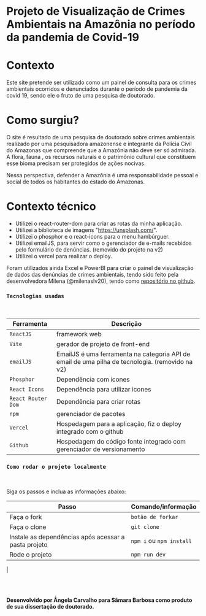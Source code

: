 # Projeto de Visualização de Crimes Ambientais na Amazônia no período da pandemia de Covid-19

# Contexto

Este site pretende ser utilizado como um painel de consulta para os crimes ambientais ocorridos e denunciados durante o período de pandemia da covid 19, sendo ele o fruto de uma pesquisa de doutorado.

# Como surgiu? 

O site é resultado de uma pesquisa de doutorado sobre crimes ambientais realizado por uma  pesquisadora amazonense e integrante da Polícia Civil do Amazonas que compreende que a Amazônia  não deve ser só admirada. A flora, fauna , os recursos naturais e o patrimônio cultural que constituem esse bioma precisam ser protegidos de ações nocivas.
 
Nessa perspectiva, defender a Amazônia é uma responsabilidade pessoal e social de todos os habitantes do estado do Amazonas.

# Contexto técnico

- Utilizei o react-router-dom para criar as rotas da minha aplicação. 
- Utilizei a biblioteca de imagens "https://unsplash.com/". 
- Utilizei o phosphor e o react-icons para o menu hambúrguer. 
- Utilizei emailJS, para servir como o gerenciador de e-mails recebidos pelo formulário de denúncias. (removido do projeto na v2)
- Utilizei o vercel para realizar o deploy.

Foram utilizados ainda Excel e PowerBI para criar o painel de visualização de dados das denúncias de crimes ambientais, tendo sido feito pela desenvolvedora Milena (@milenaslv20), tendo como <a href="https://github.com/Milenaslv20/Relatorio-Ambiental">repositório no github</a>.


### `Tecnologias usadas`

<br>

| Ferramenta | Descrição |
| --- | --- |
| `ReactJS` | framework web|
| `Vite` | gerador de projeto de front-end|
| `emailJS` | EmailJS é uma ferramenta na categoria API de email de uma pilha de tecnologia. (removido na v2)|
| `Phosphor` | Dependência com icones|
| `React Icons` | Dependência para utilizar icones|
| `React Router Dom` | Dependência para criar rotas|
| `npm` | gerenciador de pacotes|
| `Vercel` | Hospedagem para a aplicação, fiz o deploy integrado com o github|
| `Github` | Hospedagem do código fonte integrado com gerenciador de versionamento|

### `Como rodar o projeto localmente`

<br>

Siga os passos e inclua as informações abaixo:

| Passo                       | Comando/informação |
| --------------------------- | ------------------ |
| Faça o fork                 | `botão de forkar`  |
| Faça o clone                | `git clone`        |
| Instale as dependências após acessar a pasta projeto    | `npm i` ou `npm install`    |
| Rode o projeto              | `npm run dev`       |
|

<br />
<br />


<p><b> Desenvolvido por Ângela Carvalho para Sâmara Barbosa como produto de sua dissertação de doutorado.</p>